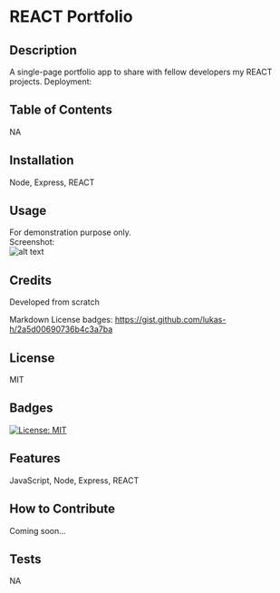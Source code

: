 # REACT Portfolio

## Description
A single-page portfolio app to share with fellow developers my REACT projects.
Deployment: 

## Table of Contents
NA

## Installation
Node, Express, REACT

## Usage
For demonstration purpose only. <br />
Screenshot: <br />
![alt text](/src/Screenshot.png)

## Credits
Developed from scratch

Markdown License badges:
https://gist.github.com/lukas-h/2a5d00690736b4c3a7ba

## License
MIT

## Badges
[![License: MIT](https://img.shields.io/badge/License-MIT-yellow.svg)](https://opensource.org/licenses/MIT)

## Features
JavaScript, Node, Express, REACT

## How to Contribute
Coming soon...

## Tests
NA
